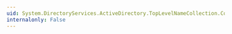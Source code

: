 ```yaml
---
uid: System.DirectoryServices.ActiveDirectory.TopLevelNameCollection.Contains(System.DirectoryServices.ActiveDirectory.TopLevelName)
internalonly: False
---
```

